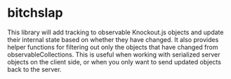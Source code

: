 bitchslap
=========

 This library will add tracking to observable Knockout.js objects and update their internal state based on whether they have changed. It also provides helper functions for filtering out only the objects that have changed from observableCollections.                 This is useful when working with serialized server objects on the client side, or when you only want to send updated objects back to the server.